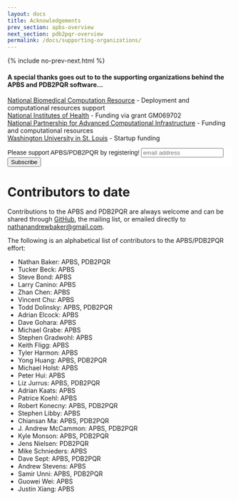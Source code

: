 ```yaml
---
layout: docs
title: Acknowledgements 
prev_section: apbs-overview
next_section: pdb2pqr-overview
permalink: /docs/supporting-organizations/
---
```



{% include no-prev-next.html %}



<h4>A special thanks goes out to to the supporting organizations behind the APBS and PDB2PQR software...</h4>

<p>
<a href="http://nbcr.ucsd.edu/wordpress2/" target="_blank">National Biomedical Computation Resource</a> - Deployment and computational resources support<br>
<a href="http://www.nih.gov/" target="_blank">National Institutes of Health</a> - Funding via grant GM069702 <br>
<a href="http://www.hipersoft.rice.edu/npaci/" target="_blank">National Partnership for Advanced Computational Infrastructure</a> - Funding and computational resources<br>
<a href="http://wustl.edu/" target="_blank">Washington University in St. Louis</a> - Startup funding
</p>

<!-- Begin MailChimp Signup Form -->
<link href="//cdn-images.mailchimp.com/embedcode/slim-081711.css" rel="stylesheet" type="text/css">
<style type="text/css">
	#mc_embed_signup{background:#fff; clear:left; font:14px Helvetica,Arial,sans-serif; }
	/* Add your own MailChimp form style overrides in your site stylesheet or in this style block.
	   We recommend moving this block and the preceding CSS link to the HEAD of your HTML file. */
</style>
<div id="mc_embed_signup">
<form action="//poissonboltzmann.us11.list-manage.com/subscribe/post?u=a5808042b2b3ea90ee3603cd8&amp;id=28701e36f0" method="post" id="mc-embedded-subscribe-form" name="mc-embedded-subscribe-form" class="validate" target="_blank" novalidate>
    <div id="mc_embed_signup_scroll">
	<label for="mce-EMAIL">Please support APBS/PDB2PQR by registering!</label>
	<input type="email" value="" name="EMAIL" class="email" id="mce-EMAIL" placeholder="email address" required>
    <!-- real people should not fill this in and expect good things - do not remove this or risk form bot signups-->
    <div style="position: absolute; left: -5000px;"><input type="text" name="b_a5808042b2b3ea90ee3603cd8_28701e36f0" tabindex="-1" value=""></div>
    <div class="clear"><input type="submit" value="Subscribe" name="subscribe" id="mc-embedded-subscribe" class="button"></div>
    </div>
</form>
</div>

<!--End mc_embed_signup-->


# Contributors to date

Contributions to the APBS and PDB2PQR are always welcome and can be
shared through [GitHub](https://github.com/Electrostatics/apbs-pdb2pqr), the mailing list, or emailed directly to <a
href="mailto:nathanandrewbaker@gmail.com">nathanandrewbaker@gmail.com</a>.

The following is an alphabetical list of contributors to the APBS/PDB2PQR effort:

* Nathan Baker: APBS, PDB2PQR
* Tucker Beck:  APBS
* Steve Bond:  APBS
* Larry Canino:  APBS
* Zhan Chen:  APBS
* Vincent Chu:  APBS
* Todd Dolinsky:  APBS, PDB2PQR
* Adrian Elcock:  APBS
* Dave Gohara:  APBS
* Michael Grabe:  APBS
* Stephen Gradwohl:  APBS
* Keith Fligg:  APBS
* Tyler Harmon:  APBS
* Yong Huang:  APBS, PDB2PQR
* Michael Holst:  APBS
* Peter Hui:  APBS
* Liz Jurrus:  APBS, PDB2PQR
* Adrian Kaats:  APBS
* Patrice Koehl:  APBS
* Robert Konecny:  APBS, PDB2PQR
* Stephen Libby:  APBS
* Chiansan Ma:  APBS, PDB2PQR
* J. Andrew McCammon:  APBS, PDB2PQR
* Kyle Monson:  APBS, PDB2PQR
* Jens Nielsen:  PDB2PQR
* Mike Schnieders:  APBS
* Dave Sept:  APBS, PDB2PQR
* Andrew Stevens:  APBS
* Samir Unni:  APBS, PDB2PQR
* Guowei Wei:  APBS
* Justin Xiang:  APBS

